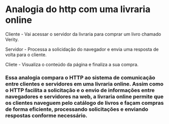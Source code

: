 # Analogia do http com uma livraria online

Cliente - Vai acessar o servidor da livraria para comprar um livro chamado Verity.

Servidor - Processa a solicidação do navegador e envia uma resposta de volta para o cliente.

Cliete - Visualiza o conteúdo da página e finaliza a sua compra.

### Essa analogia compara o HTTP ao sistema de comunicação entre clientes e servidores em uma livraria online. Assim como o HTTP facilita a solicitação e o envio de informações entre navegadores e servidores na web, a livraria online permite que os clientes naveguem pelo catálogo de livros e façam compras de forma eficiente, processando solicitações e enviando respostas conforme necessário.

